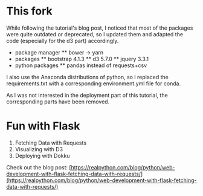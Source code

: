 # This fork
While following the tutorial's blog post, I noticed that most of the packages were quite outdated or deprecated, so I updated them and adapted the code (especially for the d3 part) accordingly. 
* package manager
** bower -> yarn
* packages
** bootstrap 4.1.3
** d3 5.7.0
** jquery 3.3.1
* python packages
** pandas instead of requests+csv

I also use the Anaconda distributions of python, so I replaced the requirements.txt with a corresponding environment.yml file for conda.

As I was not interested in the deployment part of this tutorial, the corresponding parts have been removed.

# Fun with Flask

1. Fetching Data with Requests
1. Visualizing with D3
1. Deploying with Dokku

Check out the blog post: [https://realpython.com/blog/python/web-development-with-flask-fetching-data-with-requests/](https://realpython.com/blog/python/web-development-with-flask-fetching-data-with-requests/)
